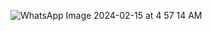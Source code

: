 ![WhatsApp Image 2024-02-15 at 4 57 14 AM](https://github.com/mutuma-brian/Emart/assets/134433303/f9b4855d-f613-437c-84fd-be6ab47f5b24)
